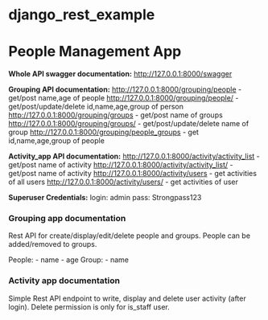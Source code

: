 # django_rest_example

# **People Management App**

**Whole API swagger documentation:**
http://127.0.0.1:8000/swagger

**Grouping API documentation:**
http://127.0.0.1:8000/grouping/people               - get/post name,age of people
http://127.0.0.1:8000/grouping/people/<id>          - get/post/update/delete id,name,age,group of person
http://127.0.0.1:8000/grouping/groups               - get/post name of groups
http://127.0.0.1:8000/grouping/groups/<id>          - get/post/update/delete name of group
http://127.0.0.1:8000/grouping/people_groups        - get id,name,age,group of people


**Activity_app API documentation:**
http://127.0.0.1:8000/activity/activity_list        - get/post name of activity 
http://127.0.0.1:8000/activity/activity_list/<id>   - get/post name of activity 
http://127.0.0.1:8000/activity/users                - get activities of all users 
http://127.0.0.1:8000/activity/users/<id>           - get activities of user 


**Superuser Credentials:**
login:  admin
pass:   Strongpass123


### **Grouping app documentation**

Rest API for create/display/edit/delete people and groups. People can be added/removed to groups.

People:
    - name
    - age
Group:
    - name


### **Activity app documentation**

Simple Rest API endpoint to write, display and delete user activity (after login). Delete permission is only for is_staff user.




